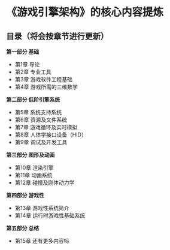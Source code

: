 # 《游戏引擎架构》的核心内容提炼
## 目录（将会按章节进行更新）

**第一部分  基础**

* 第1章  导论
* 第2章 专业工具
* 第3章 游戏软件工程基础
* 第4章 游戏所需的三维数学


**第二部分  低阶引擎系统**

* 第5章 系统支持系统
* 第6章 资源及文件系统
* 第7章 游戏循环及实时模拟
* 第8章 人体学接口设备（HID）
* 第9章 调试及开发工具

**第三部分  图形及动画**

* 第10章 渲染引擎
* 第11章 动画系统
* 第12章 碰撞及刚体动力学

**第四部分  游戏性**

* 第13章 游戏性系统简介
* 第14章 运行时游戏性基础系统

**第五部分  总结**

* 第15章 还有更多内容吗






